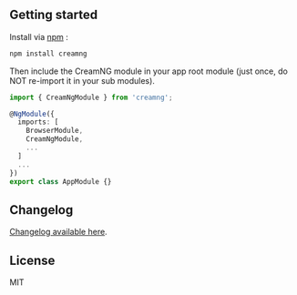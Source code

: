 ## Getting started

Install via [npm](http://npmjs.com) :

```bash
npm install creamng
```

Then include the CreamNG module in your app root module (just once, do NOT re-import it in your sub modules).

```typescript
import { CreamNgModule } from 'creamng';

@NgModule({
  imports: [
    BrowserModule,
    CreamNgModule,
    ...
  ]
  ...
})
export class AppModule {}
```


## Changelog

[Changelog available here](https://github.com/CreamNG/creamng/blob/master/CHANGELOG.md).

## License

MIT
